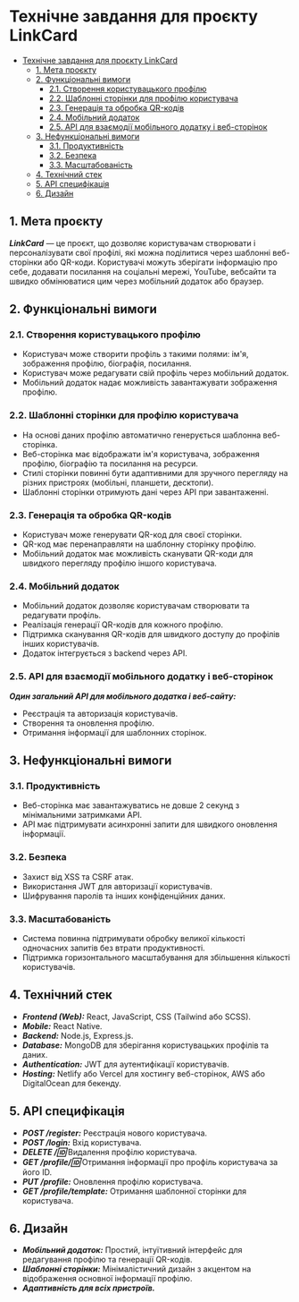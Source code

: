 # Технічне завдання для проєкту LinkCard

- [Технічне завдання для проєкту LinkCard](#технічне-завдання-для-проєкту-linkcard)
  - [1. Мета проєкту](#1-мета-проєкту)
  - [2. Функціональні вимоги](#2-функціональні-вимоги)
    - [2.1. Створення користувацького профілю](#21-створення-користувацького-профілю)
    - [2.2. Шаблонні сторінки для профілю користувача](#22-шаблонні-сторінки-для-профілю-користувача)
    - [2.3. Генерація та обробка QR-кодів](#23-генерація-та-обробка-qr-кодів)
    - [2.4. Мобільний додаток](#24-мобільний-додаток)
    - [2.5. API для взаємодії мобільного додатку і веб-сторінок](#25-api-для-взаємодії-мобільного-додатку-і-веб-сторінок)
  - [3. Нефункціональні вимоги](#3-нефункціональні-вимоги)
    - [3.1. Продуктивність](#31-продуктивність)
    - [3.2. Безпека](#32-безпека)
    - [3.3. Масштабованість](#33-масштабованість)
  - [4. Технічний стек](#4-технічний-стек)
  - [5. API специфікація](#5-api-специфікація)
  - [6. Дизайн](#6-дизайн)

## 1. Мета проєкту

**_LinkCard_** — це проєкт, що дозволяє користувачам створювати і персоналізувати свої профілі, які можна поділитися через шаблонні веб-сторінки або QR-коди. Користувачі можуть зберігати інформацію про себе, додавати посилання на соціальні мережі, YouTube, вебсайти та швидко обмінюватися цим через мобільний додаток або браузер.

## 2. Функціональні вимоги

### 2.1. Створення користувацького профілю

- Користувач може створити профіль з такими полями: ім'я, зображення профілю, біографія, посилання.
- Користувач може редагувати свій профіль через мобільний додаток.
- Мобільний додаток надає можливість завантажувати зображення профілю.

### 2.2. Шаблонні сторінки для профілю користувача

- На основі даних профілю автоматично генерується шаблонна веб-сторінка.
- Веб-сторінка має відображати ім'я користувача, зображення профілю, біографію та посилання на ресурси.
- Стилі сторінки повинні бути адаптивними для зручного перегляду на різних пристроях (мобільні, планшети, десктопи).
- Шаблонні сторінки отримують дані через API при завантаженні.

### 2.3. Генерація та обробка QR-кодів

- Користувач може генерувати QR-код для своєї сторінки.
- QR-код має перенаправляти на шаблонну сторінку профілю.
- Мобільний додаток має можливість сканувати QR-коди для швидкого перегляду профілю іншого користувача.

### 2.4. Мобільний додаток

- Мобільний додаток дозволяє користувачам створювати та редагувати профіль.
- Реалізація генерації QR-кодів для кожного профілю.
- Підтримка сканування QR-кодів для швидкого доступу до профілів інших користувачів.
- Додаток інтегрується з backend через API.

### 2.5. API для взаємодії мобільного додатку і веб-сторінок

**_Один загальний API для мобільного додатка і веб-сайту:_**

- Реєстрація та авторизація користувачів.
- Створення та оновлення профілю.
- Отримання інформації для шаблонних сторінок.

## 3. Нефункціональні вимоги

### 3.1. Продуктивність

- Веб-сторінка має завантажуватись не довше 2 секунд з мінімальними затримками API.
- API має підтримувати асинхронні запити для швидкого оновлення інформації.

### 3.2. Безпека

- Захист від XSS та CSRF атак.
- Використання JWT для авторизації користувачів.
- Шифрування паролів та інших конфіденційних даних.

### 3.3. Масштабованість

- Система повинна підтримувати обробку великої кількості одночасних запитів без втрати продуктивності.
- Підтримка горизонтального масштабування для збільшення кількості користувачів.

## 4. Технічний стек

- **_Frontend (Web):_** React, JavaScript, CSS (Tailwind або SCSS).
- **_Mobile:_** React Native.
- **_Backend:_** Node.js, Express.js.
- **_Database:_** MongoDB для зберігання користувацьких профілів та даних.
- **_Authentication:_** JWT для аутентифікації користувачів.
- **_Hosting:_** Netlify або Vercel для хостингу веб-сторінок, AWS або DigitalOcean для бекенду.

## 5. API специфікація

- **_POST /register:_** Реєстрація нового користувача.
- **_POST /login:_** Вхід користувача.
- **_DELETE /:id:_** Видалення профілю користувача.
- **_GET /profile/:id:_** Отримання інформації про профіль користувача за його ID.
- **_PUT /profile:_** Оновлення профілю користувача.
- **_GET /profile/template:_** Отримання шаблонної сторінки для користувача.

## 6. Дизайн

- **_Мобільний додаток:_** Простий, інтуїтивний інтерфейс для редагування профілю та генерації QR-кодів.
- **_Шаблонні сторінки:_** Мінімалістичний дизайн з акцентом на відображення основної інформації профілю.
- **_Адаптивність для всіх пристроїв._**
